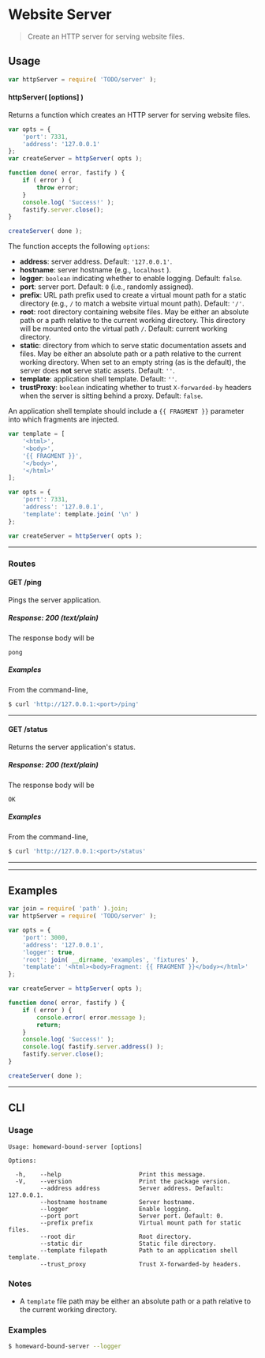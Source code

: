 <!--

Copyright (c) 2021 The Homeward Bound Authors.

-->

# Website Server

> Create an HTTP server for serving website files.

<section class="usage">

## Usage

```javascript
var httpServer = require( 'TODO/server' );
```

#### httpServer( \[options] )

Returns a function which creates an HTTP server for serving website files.

<!-- run-disable -->

```javascript
var opts = {
    'port': 7331,
    'address': '127.0.0.1'
};
var createServer = httpServer( opts );

function done( error, fastify ) {
    if ( error ) {
        throw error;
    }
    console.log( 'Success!' );
    fastify.server.close();
}

createServer( done );
```

The function accepts the following `options`:

-   **address**: server address. Default: `'127.0.0.1'`.
-   **hostname**: server hostname (e.g., `localhost` ).
-   **logger**: `boolean` indicating whether to enable logging. Default: `false`.
-   **port**: server port. Default: `0` (i.e., randomly assigned).
-   **prefix**: URL path prefix used to create a virtual mount path for a static directory (e.g., `/` to match a website virtual mount path). Default: `'/'`.
-   **root**: root directory containing website files. May be either an absolute path or a path relative to the current working directory. This directory will be mounted onto the virtual path `/`. Default: current working directory.
-   **static**: directory from which to serve static documentation assets and files. May be either an absolute path or a path relative to the current working directory. When set to an empty string (as is the default), the server does **not** serve static assets. Default: `''`.
-   **template**: application shell template. Default: `''`.
-   **trustProxy**: `boolean` indicating whether to trust `X-forwarded-by` headers when the server is sitting behind a proxy. Default: `false`.

An application shell template should include a `{{ FRAGMENT }}` parameter into which fragments are injected.

<!-- run-disable -->

```javascript
var template = [
    '<html>',
    '<body>',
    '{{ FRAGMENT }}',
    '</body>',
    '</html>'
];

var opts = {
    'port': 7331,
    'address': '127.0.0.1',
    'template': template.join( '\n' )
};

var createServer = httpServer( opts );
```

* * *

### Routes

<a name="ping-get"></a>

#### GET /ping

Pings the server application.

##### Response: 200 (text/plain)

The response body will be

```text
pong
```

##### Examples

From the command-line,

<!-- run-disable -->

```bash
$ curl 'http://127.0.0.1:<port>/ping'
```

* * *

<a name="status-get"></a>

#### GET /status

Returns the server application's status.

##### Response: 200 (text/plain)

The response body will be

```text
OK
```

##### Examples

From the command-line,

<!-- run-disable -->

```bash
$ curl 'http://127.0.0.1:<port>/status'
```

</section>

<!-- /.usage -->

* * *

<section class="notes">

</section>

<!-- /.notes -->

* * *

<section class="examples">

## Examples

<!-- run-disable -->

<!-- eslint no-undef: "error" -->

```javascript
var join = require( 'path' ).join;
var httpServer = require( 'TODO/server' );

var opts = {
    'port': 3000,
    'address': '127.0.0.1',
    'logger': true,
    'root': join( __dirname, 'examples', 'fixtures' ),
    'template': '<html><body>Fragment: {{ FRAGMENT }}</body></html>'
};

var createServer = httpServer( opts );

function done( error, fastify ) {
    if ( error ) {
        console.error( error.message );
        return;
    }
    console.log( 'Success!' );
    console.log( fastify.server.address() );
    fastify.server.close();
}

createServer( done );
```

</section>

<!-- /.examples -->

* * *

<section class="cli">

## CLI

<section class="usage">

### Usage

```text
Usage: homeward-bound-server [options]

Options:

  -h,    --help                      Print this message.
  -V,    --version                   Print the package version.
         --address address           Server address. Default: 127.0.0.1.
         --hostname hostname         Server hostname.
         --logger                    Enable logging.
         --port port                 Server port. Default: 0.
         --prefix prefix             Virtual mount path for static files.
         --root dir                  Root directory.
         --static dir                Static file directory.
         --template filepath         Path to an application shell template.
         --trust_proxy               Trust X-forwarded-by headers.
```

</section>

<!-- /.usage -->

<section class="notes">

### Notes

-   A `template` file path may be either an absolute path or a path relative to the current working directory.

</section>

<!-- /.notes -->

<section class="examples">

### Examples

<!-- run-disable -->

```bash
$ homeward-bound-server --logger
```

</section>

<!-- /.examples -->

</section>

<!-- /.cli -->

<section class="links">

</section>

<!-- /.links -->
